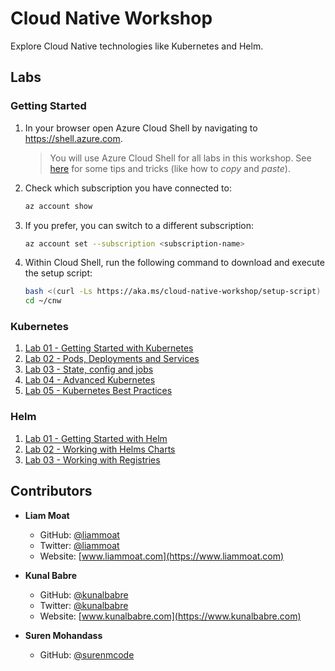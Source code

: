 # Cloud Native Workshop
Explore Cloud Native technologies like Kubernetes and Helm.

## Labs

### Getting Started

1. In your browser open Azure Cloud Shell by navigating to https://shell.azure.com.

    > You will use Azure Cloud Shell for all labs in this workshop. See [here](https://docs.microsoft.com/en-us/azure/cloud-shell/using-the-shell-window) for some tips and tricks (like how to *copy* and *paste*).

2. Check which subscription you have connected to:

    ```bash
    az account show
    ```

3. If you prefer, you can switch to a different subscription:

    ```bash
    az account set --subscription <subscription-name>
    ```

4. Within Cloud Shell, run the following command to download and execute the setup script:

    ```bash
    bash <(curl -Ls https://aka.ms/cloud-native-workshop/setup-script)
    cd ~/cnw
    ```

### Kubernetes

1. [Lab 01 - Getting Started with Kubernetes](./Day%2001_Kubernetes/labs/01-getting-started-with-kubernetes.md)
1. [Lab 02 - Pods, Deployments and Services](./Day%2001_Kubernetes/labs/02-pods-deployments-and-services.md)
1. [Lab 03 - State, config and jobs](./Day%2001_Kubernetes/labs/03-state-config-and-jobs.md)
1. [Lab 04 - Advanced Kubernetes](./Day%2001_Kubernetes/labs/04-advanced-kubernetes.md)
1. [Lab 05 - Kubernetes Best Practices](./Day%2001_Kubernetes/labs/05-kubernetes-best-practices.md)

### Helm

1. [Lab 01 - Getting Started with Helm](./Day%2002_Helm/labs/01-getting-started-with-helm.md)
1. [Lab 02 - Working with Helms Charts](./Day%2002_Helm/labs/02-working-with-helms-charts.md)
1. [Lab 03 - Working with Registries](./Day%2002_Helm/labs/03-working-with-registries.md)

## Contributors

* **Liam Moat**

    * GitHub: [@liammoat](https://github.com/liammoat)
    * Twitter: [@liammoat](https://www.twitter.com/liammoat)
    * Website: [www.liammoat.com](https://www.liammoat.com)

* **Kunal Babre**

    * GitHub: [@kunalbabre](https://github.com/kunalbabre)
    * Twitter: [@kunalbabre](https://www.twitter.com/kunalbabre)
    * Website: [www.kunalbabre.com](https://www.kunalbabre.com)

* **Suren Mohandass**

    * GitHub: [@surenmcode](https://github.com/surenmcode)
